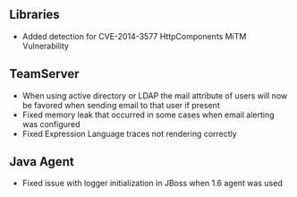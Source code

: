 <!--
title: "Contrast 3.0.4 Release Notes, August 22, 2014"
description: "Contrast 3.0.4 Release Notes, August 22, 2014"
tags: "3.0.4 August Release Notes"
-->

## Libraries
* Added detection for CVE-2014-3577 HttpComponents MiTM Vulnerability

## TeamServer
* When using active directory or LDAP the mail attribute of users will now be favored when sending email to that user if present
* Fixed memory leak that occurred in some cases when email alerting was configured
* Fixed Expression Language traces not rendering correctly

## Java Agent
* Fixed issue with logger initialization in JBoss when 1.6 agent was used 
